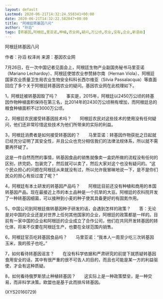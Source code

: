 ```yaml
---
layout: default
Lastmod: 2020-06-21T14:32:24.558341+00:00
date: 2020-06-21T14:32:22.582047+00:00
title: "阿根廷转基因八问"
author: "孙滔"
tags: [转基因,阿根廷,里亚诺,种植,农业网,疑问,万公顷,农业,没有,企业,新语丝]
---
```


阿根廷转基因八问

作者：孙滔 权泽尚 来源：基因农业网

7月26日，在一次中国记者见面会上，阿根廷生物产业副国务秘书马里亚诺（Mariano Lechardoy）、阿根廷使馆农业参赞赫尔南（Hernan Viola）、阿根廷国家农业质量卫生局农业生物安全科科长西尔维亚（Silvia Passalacqua）等直面回应了多个关于阿根廷转基因农业的疑问。基因农业网在此梳理如下。

1，阿根廷被转基因毁了吗？　　事实是，2015年，阿根廷以2450万公顷的转基因作物种植面积保持在第三名，比2014年的2430万公顷稍有增加，而阿根廷总的粮食种植面积不过3000万公顷。

2，阿根廷农民接受转基因技术吗？　　阿根廷农民对这些技术的使用没有任何疑问，他们还非常珍惜这些技术为他们所带来的实际的利益。

3，阿根廷消费者是如何接受转基因的？　　马里亚诺：转基因作物获批之日起就已经充分证明了其安全性，并且公众也充分相信我们的法律法规体系，所以就不需要再怀疑了。

这是一件自然而然的事情，转基因食品的销售就像卖一盒奶所做的流程没有任何的区别，挤完奶，包装完了，然后就可以卖了，然后大家对这个也没有疑问的。“这个民众担心的问题在阿根廷从来就没有过，所以允许我冒昧地说一下，是不是你们民众的担心有些过度了呢？”

4，阿根廷有本土研发的转基因产品吗？　　阿根廷目前还没有种植和商用的本国转基因产品。现在最接近上市的本土品种是一个抗旱的大豆。阿根廷的农科院开发了一种转基因细菌，可以接种到小麦的种子使其具备更好的有固氮作用。

5，中国公司到阿根廷做转基因种子研发的话，会遇到怎样的政策？　　答：无论是对中国的企业还是对世界上任何其他国家的企业，阿根廷的政策都是一样的。目前有一家中国的企业和阿根廷的企业成立了合作公司，他们在共同开发转基因的转化体，将来不仅要在阿根廷生产，也要在全球范围内销售。

6，阿根廷官员吃转基因食品吗？　　马里亚诺：“我本人一周至少吃三次转基因玉米，我的孩子也吃。”

7，如何看待转基因谣言？　　在没有科学依据和严肃研究的前提下就质疑转基因食用安全的话，其中有很严重的很不可告人的目的，而且也可能是某一方的利益驱使，才会有这种质疑。

8，如何看待俄罗斯禁止种植转基因？　　这实际上是一种政策壁垒，是一种交易，而非科学决策。欧盟也是基于此而排斥转基因。

(XYS20160729)

